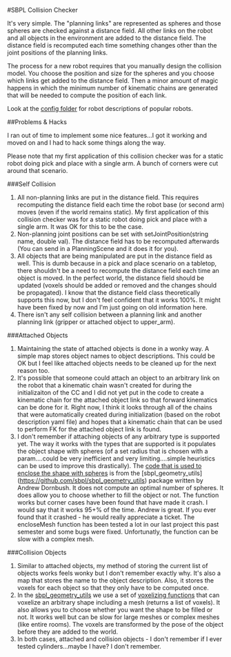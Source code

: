 #SBPL Collision Checker

It's very simple. The "planning links" are represented as spheres and those spheres are checked against a distance field. All other links on the robot and all objects in the environment are added to the distance field. The distance field is recomputed each time something changes other than the joint positions of the planning links.

The process for a new robot requires that you manually design the collision model. You choose the position and size for the spheres and you choose which links get added to the distance field. Then a minor amount of magic happens in which the minimum number of kinematic chains are generated that will be needed to compute the position of each link.

Look at the [config folder](https://github.com/bcohen/sbpl_manipulation/tree/master/sbpl_collision_checking/config) for robot descriptions of popular robots.



##Problems & Hacks

I ran out of time to implement some nice features...I got it working and moved on and I had to hack some things along the way. 

Please note that my first application of this collision checker was for a static robot doing pick and place with a single arm. A bunch of corners were cut around that scenario. 

###Self Collision

1. All non-planning links are put in the distance field. This requires recomputing the distance field each time the robot base (or second arm) moves (even if the world remains static). My first application of this collision checker was for a static robot doing pick and place with a single arm. It was OK for this to be the case.
2. Non-planning joint positions can be set with setJointPosition(string name, double val). The distance field has to be recomputed afterwards (You can send in a PlanningScene and it does it for you).
3. All objects that are being manipulated are put in the distance field as well. This is dumb because in a pick and place scenario on a tabletop, there shouldn't be a need to recompute the distance field each time an object is moved. In the perfect world, the distance field should be updated (voxels should be added or removed and the changes should be propagated). I know that the distance field class theoretically supports this now, but I don't feel confident that it works 100%. It might have been fixed by now and I'm just going on old information here.
4. There isn't any self collision between a planning link and another planning link (gripper or attached object to upper_arm).

###Attached Objects

1. Maintaining the state of attached objects is done in a wonky way. A simple map stores object names to object descriptions. This could be OK but I feel like attached objects needs to be cleaned up for the next reason too.
2. It's possible that someone could attach an object to an arbitrary link on the robot that a kinematic chain wasn't created for during the initializaiton of the CC and I did not yet put in the code to create a kinematic chain for the attached object link so that forward kinematics can be done for it. Right now, I think it looks through all of the chains that were automatically created during initialization (based on the robot description yaml file) and hopes that a kinematic chain that can be used to perform FK for the attached object link is found.
3. I don't remember if attaching objects of any arbitrary type is supported yet. The way it works with the types that are supported is it populates the object shape with spheres (of a set radius that is chosen with a param....could be very inefficient and very limiting....simple heuristics can be used to improve this drastically). The [code that is used to enclose the shape with spheres](https://github.com/sbpl/sbpl_geometry_utils/blob/master/include/sbpl_geometry_utils/SphereEncloser.h) is from the [sbpl_geometry_utils] (https://github.com/sbpl/sbpl_geometry_utils) package written by Andrew Dornbush. It does not compute an optimal number of spheres. It does allow you to choose whether to fill the object or not. The function works but corner cases have been found that have made it crash. I would say that it works 95+% of the time. Andrew is great. If you ever found that it crashed - he would really appreciate a ticket. The encloseMesh function has been tested a lot in our last project this past semester and some bugs were fixed. Unfortunatly, the function can be slow with a complex mesh.

###Collision Objects

1. Similar to attached objects, my method of storing the current list of objects works feels wonky but I don't remember exactly why. It's also a map that stores the name to the object description. Also, it stores the voxels for each object so that they only have to be computed once.
2. In the [sbpl_geometry_utils](https://github.com/sbpl/sbpl_geometry_utils) we use a set of [voxelizing functions](https://github.com/sbpl/sbpl_geometry_utils/blob/master/include/sbpl_geometry_utils/Voxelizer.h) that can voxelize an arbitrary shape including a mesh (returns a list of voxels). It also allows you to choose whether you want the shape to be filled or not. It works well but can be slow for large meshes or complex meshes (like entire rooms). The voxels are transformed by the pose of the object before they are added to the world.
3. In both cases, attached and collision objects - I don't remember if I ever tested cylinders...maybe I have? I don't remember.


